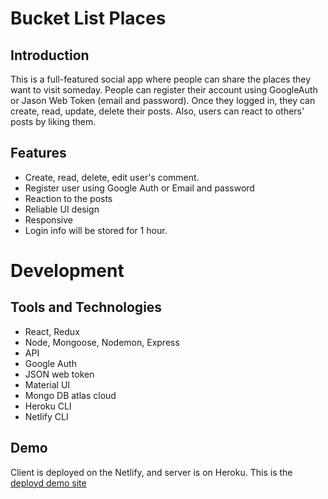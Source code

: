 # Bucket List Places
## Introduction
This is a full-featured social app where people can share the places they want to visit someday. People can register their account using GoogleAuth or Jason Web Token (email and password). Once they logged in, they can create, read, update, delete their posts. Also, users can react to others' posts by liking them.

## Features
- Create, read, delete, edit user's comment.
- Register user using Google Auth or Email and password
- Reaction to the posts
- Reliable UI design
- Responsive
- Login info will be stored for 1 hour. 

# Development
## Tools and Technologies

- React, Redux
- Node, Mongoose, Nodemon, Express
- API
- Google Auth
- JSON web token
- Material UI
- Mongo DB atlas cloud
- Heroku CLI
- Netlify CLI

## Demo
Client is deployed on the Netlify, and server is on Heroku.
This is the [deployd demo site](https://bucketlistplaces.netlify.app/)
